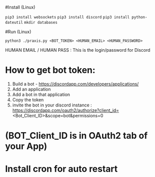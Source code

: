 #Install (Linux)

`pip3 install websockets`
`pip3 install discord`
`pip3 install python-dateutil`
`mkdir databases`

#Run (Linux)

`python3 ./praxis.py <BOT_TOKEN> <HUMAN_EMAIL> <HUMAN_PASSWORD>`

HUMAN EMAIL / HUMAN PASS : This is the login/password for Discord


# How to get bot token:

1) Build a bot - https://discordapp.com/developers/applications/
2) Add an application
3) Add a bot in that application
4) Copy the token
5) invite the bot in your discord instance
: https://discordapp.com/oauth2/authorize?client_id=<Bot_Client_ID>&scope=bot&permissions=0
# (BOT_Client_ID is in OAuth2 tab of your App)

# Install cron for auto restart


